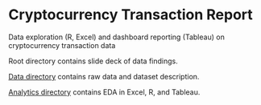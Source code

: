# Cryptocurrency Transaction Report
Data exploration (R, Excel) and dashboard reporting (Tableau) on cryptocurrency transaction data

Root directory contains slide deck of data findings.

[Data directory](data/) contains raw data and dataset description.

[Analytics directory](analytics/) contains EDA in Excel, R, and Tableau.